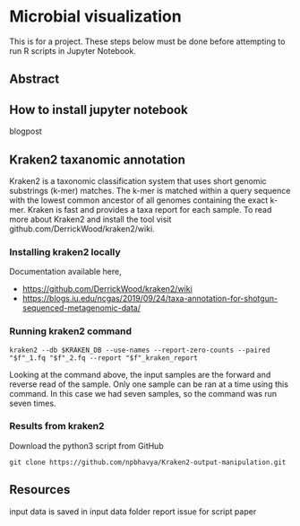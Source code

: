 # Microbial visualization
This is for a project. These steps below must be done before attempting to run R scripts in Jupyter Notebook. 
<br>
## Abstract

## How to install jupyter notebook
blogpost

## Kraken2 taxanomic annotation 

Kraken2 is a taxonomic classification system that uses short genomic substrings (k-mer) matches. The k-mer is matched within a query sequence with the lowest common ancestor of all genomes containing the exact k-mer. Kraken is fast and provides a taxa report for each sample. To read more about Kraken2 and install the tool visit github.com/DerrickWood/kraken2/wiki. 

### Installing kraken2 locally

Documentation available here, 
- https://github.com/DerrickWood/kraken2/wiki
- https://blogs.iu.edu/ncgas/2019/09/24/taxa-annotation-for-shotgun-sequenced-metagenomic-data/

### Running kraken2 command 

`kraken2 --db $KRAKEN_DB --use-names --report-zero-counts --paired "$f"_1.fq "$f"_2.fq --report "$f"_kraken_report`

Looking at the command above, the input samples are the forward and reverse read of the sample. Only one sample can be ran at a time using this command. In this case we had seven samples, so the command was run seven times. 

### Results from kraken2

Download the python3 script from GitHub

`git clone https://github.com/npbhavya/Kraken2-output-manipulation.git`

## Resources
input data is saved in input data folder
report issue for script 
paper
